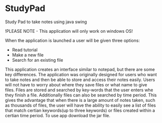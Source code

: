 # StudyPad
Study Pad to take notes using java swing

!PLEASE NOTE - This application will only work on windows OS!

When the application is launched a user will be given three options:
  * Read tutorial
  * Make a new file
  * Search for an existing file

This application creates an interface similar to notepad, but there are some key differences.
The application was originally designed for users who want to take notes and then be able to store and
access their notes easily. Users will not have to worry about where they save files or what name to give 
files. Files are stored and searched by key-words that the user enters whe they finish a file. Additionally
files can also be searched by time period. This gives the advantage that when there is a large amount of 
notes taken, such as thousands of files, the user will have the ability to easily see a list of files that 
match certian keywords(up to three keywords) or files created within a certian time period.
To use app download the jar file.


